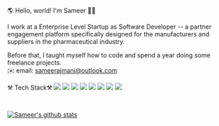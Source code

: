 🌎 Hello, world! I'm Sameer 👋🏼

I work at a Enterprise Level Startup as Software Developer -- a partner engagement platform specifically designed for the manufacturers and suppliers in the pharmaceutical industry.

Before that, I taught myself how to code and spend a year doing some freelance projects.
<br>
✉️ email: sameerajmani@outlook.com
<br>

⚒ Tech Stack⚒
<img src="https://img.shields.io/badge/Node.js-43853D?style=for-the-badge&logo=node-dot-js&logoColor=white"/></a>
<img src="https://img.shields.io/badge/Amazon_AWS-232F3E?style=for-the-badge&logo=amazon-aws&logoColor=white"/></a>
<img src="https://img.shields.io/badge/Angular-DD0031?style=for-the-badge&logo=angular&logoColor=white" /></a>
<img src="https://img.shields.io/badge/-ReactJs-61DAFB?logo=react&logoColor=white&style=for-the-badge" /></a>
<img src="https://img.shields.io/badge/TypeScript-007ACC?style=for-the-badge&logo=typescript&logoColor=white"/></a>
<img src="https://img.shields.io/badge/JavaScript-F7DF1E?style=for-the-badge&logo=javascript&logoColor=black" /></a>
<img src="https://img.shields.io/badge/MongoDB-4EA94B?style=for-the-badge&logo=mongodb&logoColor=white" /></a>
<img src="https://img.shields.io/badge/Linux-FCC624?style=for-the-badge&logo=linux&logoColor=black"/></a>


<br>

[![Sameer's github stats](https://github-readme-stats.vercel.app/api?username=ajmanisameer)](https://github.com/ajmanisameer/github-readme-stats)
